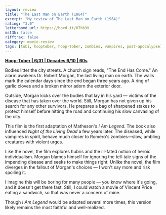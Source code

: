 ```yaml
---
layout: review
title: "The Last Man on Earth (1964)"
excerpt: "My review of The Last Man on Earth (1964)"
rating: "3.0"
letterboxd_url: https://boxd.it/87hb3V
mst3k: false
rifftrax: false
category: movie-review
tags: [tubi, hooptober, hoop-tober, zombies, vampires, post-apocalypse]
---
```


<b><a href="https://boxd.it/pRQY0/detail" target="_blank" rel="noopener">Hoop-Tober | 6/31 | Decades 6/10 | 60s</a></b>

Bodies litter the city streets. A church sign reads, "The End Has Come." An alarm awakens Dr. Robert Morgan, the last living man on earth. The walls mark the calendar days since the end began three years ago. A ring of garlic cloves and a broken mirror adorn the exterior door.

Outside, Morgan kicks over the bodies that lay in his yard — victims of the disease that has taken over the world. Still, Morgan has not given up his search for any other survivors. He prepares a bag of sharpened stakes to protect himself before hitting the road and continuing his slow canvasing of the city.

This film is the first adaptation of Matheson's <i>I Am Legend</i>. The book also influenced <i>Night of the Living Dead</i> a few years later. The diseased, while vampires in spirit, behave much closer to Romero's zombies—slow, ambling creatures with violent urges.

Like the novel, the film explores hubris and the ill-fated notion of heroic individualism. Morgan blames himself for ignoring the tell-tale signs of the impending disease and seeks to make things right. Unlike the novel, the film diverges in the fallout of Morgan's choices — I won't say more and risk spoiling it.

I imagine this will be boring for many people — you know where it's going, and it doesn't get there fast. Still, I could watch a movie of Vincent Price eating a sandwich, so that was never a concern of mine.

Though <i>I Am Legend</i> would be adapted several more times, this version likely remains the most faithful and well-realized.
